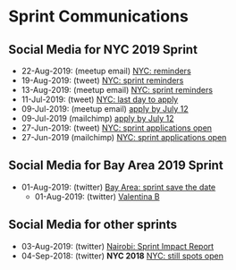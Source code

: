 # Sprint Communications

## Social Media for NYC 2019 Sprint
- 22-Aug-2019:  (meetup email) [NYC: reminders](https://www.meetup.com/NYC-WiMLDS/messages/boards/thread/52394272)
- 19-Aug-2019:  (tweet) [NYC: sprint reminders](https://twitter.com/reshamas/status/1163517204928708608)
- 13-Aug-2019:  (meetup email) [NYC: sprint reminders](https://www.meetup.com/NYC-WiMLDS/messages/boards/thread/52382440)
- 11-Jul-2019:  (tweet) [NYC: last day to apply](https://twitter.com/amuellerml/status/1149324323292950528)
- 09-Jul-2019:  (meetup email) [apply by July 12](https://www.meetup.com/NYC-WiMLDS/messages/boards/thread/52315718)
- 09-Jul-2019 (mailchimp)  [apply by July 12](https://mailchi.mp/4c3ede578241/nyc-wimlds-2019-scikit-sprint-applications-reminder)
- 27-Jun-2019:  (tweet) [NYC: sprint applications open](https://twitter.com/reshamas/status/1144301781545041920)
- 27-Jun-2019 (mailchimp) [NYC: sprint applications open](https://mailchi.mp/ef66cbf6aca1/nyc-wimlds-2019-scikit-sprint-applications-open-3460337)


## Social Media for Bay Area 2019 Sprint
- 01-Aug-2019:  (twitter) [Bay Area: sprint save the date](https://twitter.com/wimlds/status/1157076035827056641)
    - 01-Aug-2019:  (twitter) [Valentina B](https://twitter.com/vborghesani/status/1157242497418113024)
    
    
## Social Media for other sprints
- 03-Aug-2019:  (twitter) [Nairobi: Sprint Impact Report](https://twitter.com/reshamas/status/1157826645002264577)
- 04-Sep-2018:  (twitter) **NYC 2018** [NYC: still spots open](https://twitter.com/amuellerml/status/1037001088371752960)

